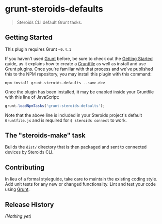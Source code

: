 # grunt-steroids-defaults

> Steroids CLI default Grunt tasks.

## Getting Started
This plugin requires Grunt `~0.4.1`

If you haven't used [Grunt](http://gruntjs.com/) before, be sure to check out the [Getting Started](http://gruntjs.com/getting-started) guide, as it explains how to create a [Gruntfile](http://gruntjs.com/sample-gruntfile) as well as install and use Grunt plugins. Once you're familiar with that process and we've published this to the NPM repository, you may install this plugin with this command:

```shell
npm install grunt-steroids-defaults --save-dev
```

Once the plugin has been installed, it may be enabled inside your Gruntfile with this line of JavaScript:

```js
grunt.loadNpmTasks('grunt-steroids-defaults');
```

Note that the above line is included in your Steroids project's default `Gruntfile.js` and is required for `$ steroids connect` to work.

## The "steroids-make" task

Builds the `dist/` directory that is then packaged and sent to connected devices by Steroids CLI.

## Contributing
In lieu of a formal styleguide, take care to maintain the existing coding style. Add unit tests for any new or changed functionality. Lint and test your code using [Grunt](http://gruntjs.com/).

## Release History
_(Nothing yet)_
